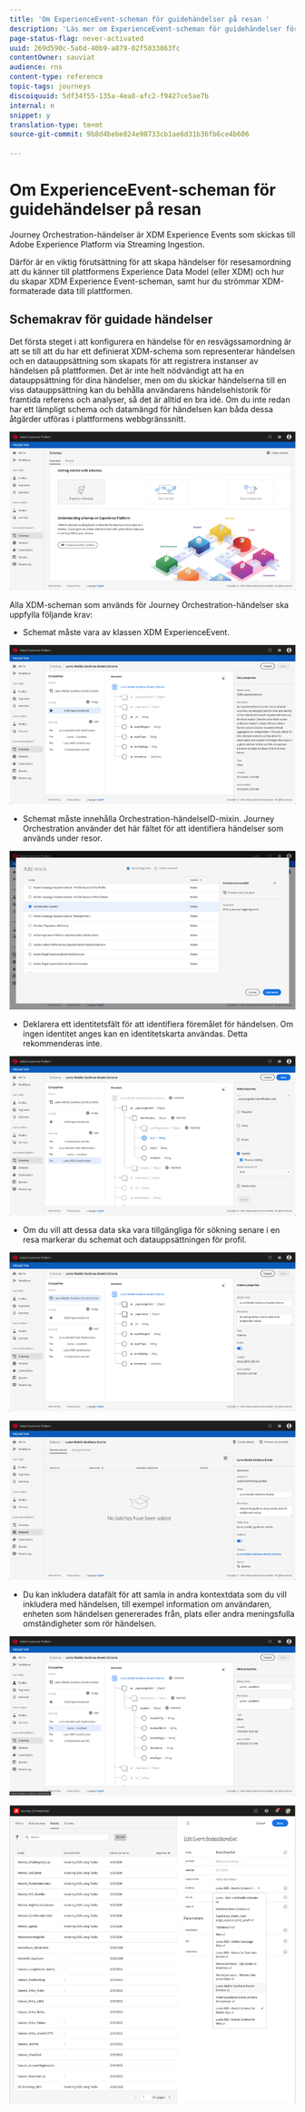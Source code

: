 ```yaml
---
title: 'Om ExperienceEvent-scheman för guidehändelser på resan '
description: 'Läs mer om ExperienceEvent-scheman för guidehändelser för resor '
page-status-flag: never-activated
uuid: 269d590c-5a6d-40b9-a879-02f5033863fc
contentOwner: sauviat
audience: rns
content-type: reference
topic-tags: journeys
discoiquuid: 5df34f55-135a-4ea8-afc2-f9427ce5ae7b
internal: n
snippet: y
translation-type: tm+mt
source-git-commit: 9b8d4bebe024e90733cb1ae6d31b36fb6ce4b606

---
```




# Om ExperienceEvent-scheman för guidehändelser på resan

Journey Orchestration-händelser är XDM Experience Events som skickas till Adobe Experience Platform via Streaming Ingestion.

Därför är en viktig förutsättning för att skapa händelser för resesamordning att du känner till plattformens Experience Data Model (eller XDM) och hur du skapar XDM Experience Event-scheman, samt hur du strömmar XDM-formaterade data till plattformen.

## Schemakrav för guidade händelser

Det första steget i att konfigurera en händelse för en resvägssamordning är att se till att du har ett definierat XDM-schema som representerar händelsen och en datauppsättning som skapats för att registrera instanser av händelsen på plattformen. Det är inte helt nödvändigt att ha en datauppsättning för dina händelser, men om du skickar händelserna till en viss datauppsättning kan du behålla användarens händelsehistorik för framtida referens och analyser, så det är alltid en bra idé. Om du inte redan har ett lämpligt schema och datamängd för händelsen kan båda dessa åtgärder utföras i plattformens webbgränssnitt.

![](../assets/schema1.png)

Alla XDM-scheman som används för Journey Orchestration-händelser ska uppfylla följande krav:

* Schemat måste vara av klassen XDM ExperienceEvent.

![](../assets/schema2.png)

* Schemat måste innehålla Orchestration-händelseID-mixin. Journey Orchestration använder det här fältet för att identifiera händelser som används under resor.

![](../assets/schema3.png)

* Deklarera ett identitetsfält för att identifiera föremålet för händelsen. Om ingen identitet anges kan en identitetskarta användas. Detta rekommenderas inte.

![](../assets/schema4.png)

* Om du vill att dessa data ska vara tillgängliga för sökning senare i en resa markerar du schemat och datauppsättningen för profil.

![](../assets/schema5.png)

![](../assets/schema6.png)

* Du kan inkludera datafält för att samla in andra kontextdata som du vill inkludera med händelsen, till exempel information om användaren, enheten som händelsen genererades från, plats eller andra meningsfulla omständigheter som rör händelsen.

![](../assets/schema7.png)

![](../assets/schema8.png)